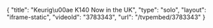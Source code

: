 {
    "title": "Keurig\u00ae K140 Now in the UK",
    "type": "solo",
    "layout": "iframe-static",
    "videoId": "3783343",
    "url": "\/tvpembed\/3783343"
}
